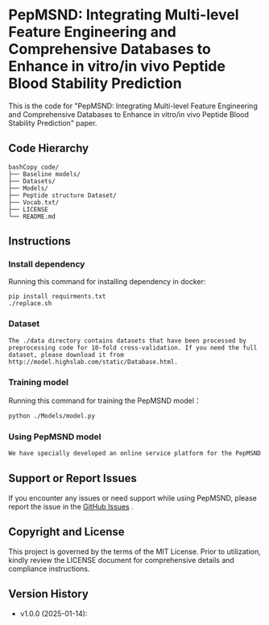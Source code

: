 # PepMSND: Integrating Multi-level Feature Engineering and Comprehensive Databases to Enhance in vitro/in vivo Peptide Blood Stability Prediction

This is the code for "PepMSND: Integrating Multi-level Feature Engineering and Comprehensive Databases to Enhance in vitro/in vivo Peptide Blood Stability Prediction" paper.

## Code Hierarchy

```shell
bashCopy code/
├── Baseline models/            
├── Datasets/  
├── Models/ 
├── Peptide structure Dataset/  
├── Vocab.txt/   
├── LICENSE        
└── README.md       
```

## Instructions

### Install dependency

Running this  command for installing dependency in docker:

```shell
pip install requirments.txt
./replace.sh
```

### Dataset

```shell
The ./data directory contains datasets that have been processed by preprocessing code for 10-fold cross-validation. If you need the full dataset, please download it from http://model.highslab.com/static/Database.html.
```
### Training model

Running this  command for training the PepMSND model：

```sh
python ./Models/model.py
```

### Using PepMSND model

```sh
We have specially developed an online service platform for the PepMSND model to provide users with easier access and a trial experience of the model. If you are interested in exploring the capabilities of the PepMSND model, simply click on the following link: http://model.highslab.com/static/service, to access the usage interface.
```

## Support or Report Issues

If you encounter any issues or need support while using PepMSND, please report the issue in the [GitHub Issues](https://github.com/your_username/PepMSND/issues) .

## Copyright and License

This project is governed by the terms of the MIT License. Prior to utilization, kindly review the LICENSE document for comprehensive details and compliance instructions.

## Version History

- v1.0.0 (2025-01-14):




